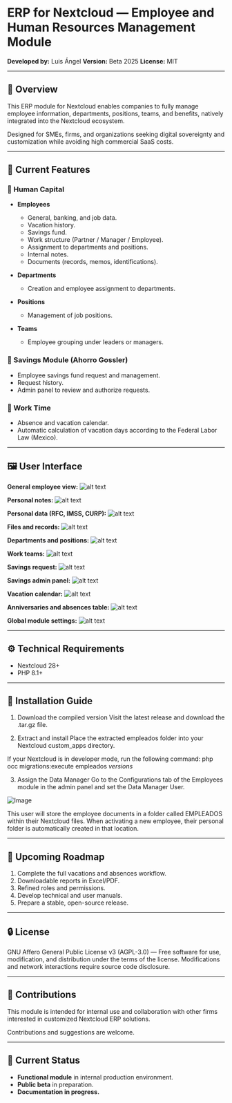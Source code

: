 # ERP for Nextcloud — Employee and Human Resources Management Module

**Developed by:** Luis Ángel
**Version:** Beta 2025
**License:** MIT

---

## 📄 Overview

This ERP module for Nextcloud enables companies to fully manage employee information, departments, positions, teams, and benefits, natively integrated into the Nextcloud ecosystem.

Designed for SMEs, firms, and organizations seeking digital sovereignty and customization while avoiding high commercial SaaS costs.

---

## 🏢 Current Features

### 🔹 Human Capital

* **Employees**

  * General, banking, and job data.
  * Vacation history.
  * Savings fund.
  * Work structure (Partner / Manager / Employee).
  * Assignment to departments and positions.
  * Internal notes.
  * Documents (records, memos, identifications).
* **Departments**

  * Creation and employee assignment to departments.
* **Positions**

  * Management of job positions.
* **Teams**

  * Employee grouping under leaders or managers.

### 🔹 Savings Module (Ahorro Gossler)

* Employee savings fund request and management.
* Request history.
* Admin panel to review and authorize requests.

### 🔹 Work Time

* Absence and vacation calendar.
* Automatic calculation of vacation days according to the Federal Labor Law (Mexico).

---

## 🖼️ User Interface

**General employee view:**
![alt text](https://raw.githubusercontent.com/Destripador/employees/refs/heads/main/docs/screenshots/empleado_general.png)


**Personal notes:**
![alt text](https://raw.githubusercontent.com/Destripador/employees/refs/heads/main/docs/screenshots/notas.png)

**Personal data (RFC, IMSS, CURP):**
![alt text](https://raw.githubusercontent.com/Destripador/employees/refs/heads/main/docs/screenshots/personal.png)

**Files and records:**
![alt text](https://raw.githubusercontent.com/Destripador/employees/refs/heads/main/docs/screenshots/archivos.png)

**Departments and positions:**
![alt text](https://raw.githubusercontent.com/Destripador/employees/refs/heads/main/docs/screenshots/areas_puestos.png)

**Work teams:**
![alt text](https://raw.githubusercontent.com/Destripador/employees/refs/heads/main/docs/screenshots/equipos.png)

**Savings request:**
![alt text](https://raw.githubusercontent.com/Destripador/employees/refs/heads/main/docs/screenshots/solicitud_ahorro.png)

**Savings admin panel:**
![alt text](https://raw.githubusercontent.com/Destripador/employees/refs/heads/main/docs/screenshots/panel_ahorro.png)

**Vacation calendar:**
![alt text](https://raw.githubusercontent.com/Destripador/employees/refs/heads/main/docs/screenshots/calendario.png)

**Anniversaries and absences table:**
![alt text](https://raw.githubusercontent.com/Destripador/employees/refs/heads/main/docs/screenshots/aniversarios_ausencias.png)

**Global module settings:**
![alt text](https://raw.githubusercontent.com/Destripador/employees/refs/heads/main/docs/screenshots/configuraciones.png)

---

## ⚙️ Technical Requirements

* Nextcloud 28+
* PHP 8.1+
---
## 🧰 Installation Guide

1. Download the compiled version
Visit the latest release and download the .tar.gz file.

2. Extract and install
Place the extracted empleados folder into your Nextcloud custom_apps directory.

If your Nextcloud is in developer mode, run the following command:
php occ migrations:execute empleados *versions*

3. Assign the Data Manager
Go to the Configurations tab of the Employees module in the admin panel and set the Data Manager User.

![Image](https://github.com/user-attachments/assets/3a2888f6-1f94-480d-862b-fd85ef8afd64)

This user will store the employee documents in a folder called EMPLEADOS within their Nextcloud files. When activating a new employee, their personal folder is automatically created in that location.


---

## 🔄 Upcoming Roadmap

1. Complete the full vacations and absences workflow.
2. Downloadable reports in Excel/PDF.
3. Refined roles and permissions.
4. Develop technical and user manuals.
5. Prepare a stable, open-source release.

---
## 🔒 License

GNU Affero General Public License v3 (AGPL-3.0) — Free software for use, modification, and distribution under the terms of the license. Modifications and network interactions require source code disclosure.

---

## 🤝 Contributions

This module is intended for internal use and collaboration with other firms interested in customized Nextcloud ERP solutions.

Contributions and suggestions are welcome.

---

## 🚀 Current Status

* **Functional module** in internal production environment.
* **Public beta** in preparation.
* **Documentation in progress.**
